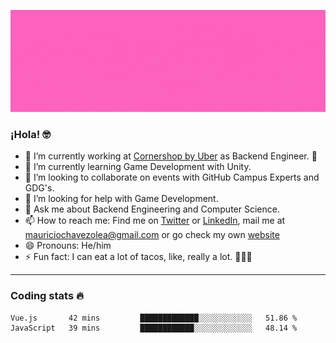![Banner](banner.gif)

### ¡Hola! 🤓

- 🔭 I’m currently working at [Cornershop by Uber](https://cornershopapp.com) as Backend Engineer. 🥑
- 🌱 I’m currently learning Game Development with Unity.
- 👯 I’m looking to collaborate on events with GitHub Campus Experts and GDG's.
- 🤔 I’m looking for help with Game Development.
- 💬 Ask me about Backend Engineering and Computer Science.
- 📫 How to reach me: Find me on [Twitter](https://twitter.com/ultr4nerd) or [LinkedIn](https://www.linkedin.com/in/ultr4nerd), mail me at [mauriciochavezolea@gmail.com](mailto:mauriciochavezolea@gmail.com) or go check my own [website](mauriciochavez.dev)
- 😄 Pronouns: He/him
- ⚡ Fun fact: I can eat a lot of tacos, like, really a lot. 🌮🌮🌮

---

### Coding stats 🔥

<!--START_SECTION:waka-->

```text
Vue.js       42 mins         █████████████░░░░░░░░░░░░   51.86 %
JavaScript   39 mins         ████████████░░░░░░░░░░░░░   48.14 %
```

<!--END_SECTION:waka-->
